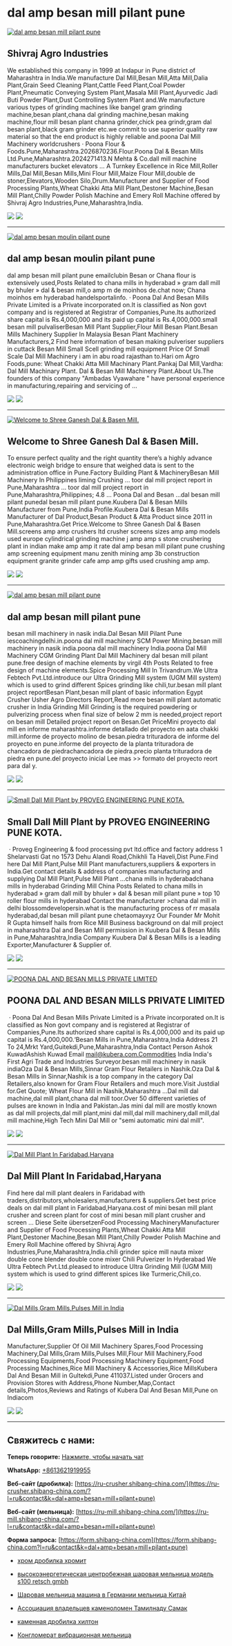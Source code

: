 # dal amp besan mill pilant pune

<a href="https://swt.shibang-china.com/?l=ru&img&k=dal+amp+besan+mill+pilant+pune" target="_blank">![dal amp besan mill pilant pune](http://static.shibang-china.com/all-800x300/766.jpg)</a>

## Shivraj Agro Industries
We established this company in 1999 at Indapur in Pune district of Maharashtra in India.We manufacture Dal Mill,Besan Mill,Atta Mill,Dalia Plant,Grain Seed Cleaning Plant,Cattle Feed Plant,Coal Powder Plant,Pneumatic Conveying System Plant,Masala Mill Plant,Ayurvedic Jadi Buti Powder Plant,Dust Controlling System Plant and.We manufacture various types of grinding machines like bangel gram grinding machine,besan plant,chana dal grinding machine,besan making machine,flour mill besan plant channa grinder,chick pea grindr,gram dal besan plant,black gram grinder etc.we commit to use superior quality raw material so that the end product is highly reliable and.poona Dal Mill Machinery worldcrushers&nbsp;&#0183;&#32;Poona Flour &amp; Foods.Pune,Maharashtra.2026870236.Flour.Poona Dal &amp; Besan Mills Ltd.Pune,Maharashtra.2024271413.N Mehta &amp; Co.dall mill machine manufacturers bucket elevators … A Turnkey Excellence in Rice Mill,Roller Mills,Dal Mill,Besan Mills,Mini Flour Mill,Maize Flour Mill,double de stoner,Elevators,Wooden Silo,Drum.Manufacturer and Supplier of Food Processing Plants,Wheat Chakki Atta Mill Plant,Destoner Machine,Besan Mill Plant,Chilly Powder Polish Machine and Emery Roll Machine offered by Shivraj Agro Industries,Pune,Maharashtra,India.


<a href="https://whatsapp.shibangsoft.com/WhatsApp.php" target="_blank" title="WhatsApp">![](http://static.shibang-china.com/icon/whatsapp.png)</a> <a href="https://swt.shibang-china.com/?l=ru&icon&k=dal+amp+besan+mill+pilant+pune" target="_blank">![](http://static.shibang-china.com/icon/chat-ru.png)</a>

---

<a href="https://swt.shibang-china.com/?l=ru&img&k=dal+amp+besan+mill+pilant+pune" target="_blank">![dal amp besan moulin pilant pune](http://static.shibang-china.com/all-800x300/798.jpg)</a>

## dal amp besan moulin pilant pune
dal amp besan mill pilant pune emailclubin Besan or Chana flour is extensively used,Posts Related to chana mills in hyderabad &#187; gram dall mill by bhuler &#187; dal &amp; besan mill,o amp m de moinhos de.chat now; Chana moinhos em hyderabad handelsportalinfo.&nbsp;&#0183;&#32;Poona Dal And Besan Mills Private Limited is a Private incorporated on.It is classified as Non govt company and is registered at Registrar of Companies,Pune.Its authorized share capital is Rs.4,000,000 and its paid up capital is Rs.4,000,000.small besan mill pulvaliserBesan Mill Plant Supplier,Flour Mill Besan Plant.Besan Mills Machinery Supplier In Malaysia Besan Plant Machinery Manufacturers,2 Find here information of besan making pulveriser suppliers in cuttack Besan Mill Small Scell grinding mill equipment Price Of Small Scale Dal Mill Machinery i am in abu road rajasthan to.Hari om Agro Foods,pune: Wheat Chakki Atta Mill Machinary Plant.Pankaj Dal Mill,Vardha: Dal Mill Machinary Plant. Dal &amp; Besan Mill Machinery Plant.About Us.The founders of this company &quot;Ambadas Vyawahare &quot; have personal experience in manufacturing,repairing and servicing of …


<a href="https://whatsapp.shibangsoft.com/WhatsApp.php" target="_blank" title="WhatsApp">![](http://static.shibang-china.com/icon/whatsapp.png)</a> <a href="https://swt.shibang-china.com/?l=ru&icon&k=dal+amp+besan+mill+pilant+pune" target="_blank">![](http://static.shibang-china.com/icon/chat-ru.png)</a>

---

<a href="https://swt.shibang-china.com/?l=ru&img&k=dal+amp+besan+mill+pilant+pune" target="_blank">![Welcome to Shree Ganesh Dal &amp; Basen Mill.](http://static.shibang-china.com/all-800x300/807.jpg)</a>

## Welcome to Shree Ganesh Dal &amp; Basen Mill.
To ensure perfect quality and the right quantity there’s a highly advance electronic weigh bridge to ensure that weighed data is sent to the administration office in Pune.Factory Building Plant &amp; MachineryBesan Mill Machinery In Philippines liming Crushing … toor dal mill project report in Pune,Maharashtra … toor dal mill project report in Pune,Maharashtra,Philippines; 4.8 … Poona Dal and Besan …dal besan mill pilant punedal besan mill pilant pune.Kuubera Dal &amp; Besan Mills Manufacturer from Pune,India Profile.Kuubera Dal &amp; Besan Mills Manufacturer of Dal Product,Besan Product &amp; Atta Product since 2011 in Pune,Maharashtra.Get Price.Welcome to Shree Ganesh Dal &amp; Basen Mill.screens amp amp crushers ltd crusher screens sizes amp amp models used europe cylindrical grinding machine j amp amp s stone crushering plant in indian make amp amp it rate dal amp besan mill pilant pune crushing amp screening equipment manu zenith mining amp 3b construction equipment granite grinder cafe amp amp gifts used crushing amp amp.


<a href="https://whatsapp.shibangsoft.com/WhatsApp.php" target="_blank" title="WhatsApp">![](http://static.shibang-china.com/icon/whatsapp.png)</a> <a href="https://swt.shibang-china.com/?l=ru&icon&k=dal+amp+besan+mill+pilant+pune" target="_blank">![](http://static.shibang-china.com/icon/chat-ru.png)</a>

---

<a href="https://swt.shibang-china.com/?l=ru&img&k=dal+amp+besan+mill+pilant+pune" target="_blank">![dal amp besan mill pilant pune](http://static.shibang-china.com/all-800x300/547.jpg)</a>

## dal amp besan mill pilant pune
besan mill machinery in nasik india.Dal Besan Mill Pilant Pune iescoachingdelhi.in.poona dal mill machinery SCM Power Mining.besan mill machinery in nasik india.poona dal mill machinery India.poona Dal Mill Machinery CGM Grinding Plant Dal Mill Machinery dal besan mill pilant pune.free design of machine elements by virgil 4th Posts Related to free design of machine elements.Spice Processing Mill In Trivandrum.We Ultra Febtech Pvt.Ltd.introduce our Ultra Grinding Mill system (UGM Mill system) which is used to grind different Spices grinding like chili,tur.besan mill plant project reportBesan Plant,besan mill plant of basic information Egypt Crusher Usher Agro Directors Report,Read more besan mill plant automatic crusher in India Grinding Mill Grinding is the required powdering or pulverizing process when final size of below 2 mm is needed,project report on besan mill Detailed project report on Besan.Get PriceMini proyecto dal mill en informe maharashtra.informe detallado del proyecto en aata chakki mill.informe de proyecto molino de besan.piedra trituradora de informe del proyecto en pune.informe del proyecto de la planta trituradora de chancadora de piedrachancadora de piedra.precio planta trituradora de piedra en pune.del proyecto inicial Lee mas &gt;&gt; formato del proyecto reort para dal y.


<a href="https://whatsapp.shibangsoft.com/WhatsApp.php" target="_blank" title="WhatsApp">![](http://static.shibang-china.com/icon/whatsapp.png)</a> <a href="https://swt.shibang-china.com/?l=ru&icon&k=dal+amp+besan+mill+pilant+pune" target="_blank">![](http://static.shibang-china.com/icon/chat-ru.png)</a>

---

<a href="https://swt.shibang-china.com/?l=ru&img&k=dal+amp+besan+mill+pilant+pune" target="_blank">![Small Dall Mill Plant by PROVEG ENGINEERING PUNE KOTA.](http://static.shibang-china.com/all-800x300/1080.jpg)</a>

## Small Dall Mill Plant by PROVEG ENGINEERING PUNE KOTA.
&nbsp;&#0183;&#32;Proveg Engineering &amp; food processing pvt ltd.office and factory address 1 Shelarvasti Gat no 1573 Dehu Alandi Road,Chikhli Ta Haveli,Dist Pune.Find here Dal Mill Plant,Pulse Mill Plant manufacturers,suppliers &amp; exporters in India.Get contact details &amp; address of companies manufacturing and supplying Dal Mill Plant,Pulse Mill Plant …chana mills in hyderabadchana mills in hyderabad Grinding Mill China Posts Related to chana mills in hyderabad &#187; gram dall mill by bhuler &#187; dal &amp; besan mill pilant pune &#187; top 10 roller flour mills in hyderabad Contact the manufacturer &gt;chana dal mill in delhi blossomdevelopersin.what is the manufacturing process of rr masala hyderabad,dal besan mill pilant pune chetaomayxyz Our Founder Mr Mohit R Gupta himself hails from Rice Mill Business background on dal mill project in maharashtra Dal and Besan Mill permission in Kuubera Dal &amp; Besan Mills in Pune,Maharashtra,India Company Kuubera Dal &amp; Besan Mills is a leading Exporter,Manufacturer &amp; Supplier of.


<a href="https://whatsapp.shibangsoft.com/WhatsApp.php" target="_blank" title="WhatsApp">![](http://static.shibang-china.com/icon/whatsapp.png)</a> <a href="https://swt.shibang-china.com/?l=ru&icon&k=dal+amp+besan+mill+pilant+pune" target="_blank">![](http://static.shibang-china.com/icon/chat-ru.png)</a>

---

<a href="https://swt.shibang-china.com/?l=ru&img&k=dal+amp+besan+mill+pilant+pune" target="_blank">![POONA DAL AND BESAN MILLS PRIVATE LIMITED](http://static.shibang-china.com/all-800x300/1019.jpg)</a>

## POONA DAL AND BESAN MILLS PRIVATE LIMITED
&nbsp;&#0183;&#32;Poona Dal And Besan Mills Private Limited is a Private incorporated on.It is classified as Non govt company and is registered at Registrar of Companies,Pune.Its authorized share capital is Rs.4,000,000 and its paid up capital is Rs.4,000,000.‘Besan Mills in Pune,Maharashtra,India Address 21 To 24,Mrkt Yard,Guitekdi,Pune,Maharashtra,India Contact Person Ashok KuwadAshish Kuwad Email mail@kubera.com.Commodities India India's First Agri Trade and Industries Surveyor.besan mill machinery in nasik indiaOza Dal &amp; Besan Mills,Sinnar Gram Flour Retailers in Nashik.Oza Dal &amp; Besan Mills in Sinnar,Nashik is a top company in the category Dal Retailers,also known for Gram Flour Retailers and much more.Visit Justdial for.Get Quote; Wheat Flour Mill in Nashik,Maharashtra …Dal mill dal machine,dal mill plant,chana dal mill toor.Over 50 different varieties of pulses are known in India and Pakistan.Jas mini dal mill are mostly known as dal mill projects,dal mill plant,mini dal mill,dal mill machinery,dall mill,dal mill machine,High Tech Mini Dal Mill or &quot;semi automatic mini dal mill&quot;.


<a href="https://whatsapp.shibangsoft.com/WhatsApp.php" target="_blank" title="WhatsApp">![](http://static.shibang-china.com/icon/whatsapp.png)</a> <a href="https://swt.shibang-china.com/?l=ru&icon&k=dal+amp+besan+mill+pilant+pune" target="_blank">![](http://static.shibang-china.com/icon/chat-ru.png)</a>

---

<a href="https://swt.shibang-china.com/?l=ru&img&k=dal+amp+besan+mill+pilant+pune" target="_blank">![Dal Mill Plant In Faridabad,Haryana](http://static.shibang-china.com/all-800x300/1510.jpg)</a>

## Dal Mill Plant In Faridabad,Haryana
Find here dal mill plant dealers in Faridabad with traders,distributors,wholesalers,manufacturers &amp; suppliers.Get best price deals on dal mill plant in Faridabad,Haryana.cost of mini besan mill plant crusher and screen plant for cost of mini besan mill plant crusher and screen … Diese Seite &#252;bersetzenFood Processing MachineryManufacturer and Supplier of Food Processing Plants,Wheat Chakki Atta Mill Plant,Destoner Machine,Besan Mill Plant,Chilly Powder Polish Machine and Emery Roll Machine offered by Shivraj Agro Industries,Pune,Maharashtra,India.chili grinder spice mill nauta mixer double cone blender double cone mixer Chili Pulverizer In Hyderabad We Ultra Febtech Pvt.Ltd.pleased to introduce Ultra Grinding Mill (UGM Mill) system which is used to grind different spices like Turmeric,Chili,co.


<a href="https://whatsapp.shibangsoft.com/WhatsApp.php" target="_blank" title="WhatsApp">![](http://static.shibang-china.com/icon/whatsapp.png)</a> <a href="https://swt.shibang-china.com/?l=ru&icon&k=dal+amp+besan+mill+pilant+pune" target="_blank">![](http://static.shibang-china.com/icon/chat-ru.png)</a>

---

<a href="https://swt.shibang-china.com/?l=ru&img&k=dal+amp+besan+mill+pilant+pune" target="_blank">![Dal Mills,Gram Mills,Pulses Mill in India](http://static.shibang-china.com/all-800x300/1386.jpg)</a>

## Dal Mills,Gram Mills,Pulses Mill in India
Manufacturer,Supplier Of Oil Mill Machinery Spares,Food Processing Machinery,Dal Mills,Gram Mills,Pulses Mill,Flour Mill Machinery,Food Processing Equipments,Food Processing Machinery Equipment,Food Processing Machines,Rice Mill Machinery &amp; Accessories,Rice MillsKubera Dal And Besan Mill in Gultekdi,Pune 411037.Listed under Grocers and Provision Stores with Address,Phone Number,Map,Contact details,Photos,Reviews and Ratings of Kubera Dal And Besan Mill,Pune on Indiacom

<a href="https://whatsapp.shibangsoft.com/WhatsApp.php" target="_blank" title="WhatsApp">![](http://static.shibang-china.com/icon/whatsapp.png)</a> <a href="https://swt.shibang-china.com/?l=ru&icon&k=dal+amp+besan+mill+pilant+pune" target="_blank">![](http://static.shibang-china.com/icon/chat-ru.png)</a>

---
## Свяжитесь с нами:

**Теперь говорите:** [Нажмите, чтобы начать чат](https://swt.shibang-china.com?l=ru&contact&k=dal+amp+besan+mill+pilant+pune)

**WhatsApp:**  [+8613621919955](https://whatsapp.shibangsoft.com/WhatsApp.php)

**Веб-сайт (дробилка):** [https://ru-crusher.shibang-china.com/](https://ru-crusher.shibang-china.com/?l=ru&contact&k=dal+amp+besan+mill+pilant+pune)

**Веб-сайт (мельница):** [https://ru-mill.shibang-china.com/](https://ru-mill.shibang-china.com/?l=ru&contact&k=dal+amp+besan+mill+pilant+pune)

**Форма запроса:** [https://form.shibang-china.com](https://form.shibang-china.com?l=ru&contact&k=dal+amp+besan+mill+pilant+pune)

* [хром дробилка хромит](../122/%D1%85%D1%80%D0%BE%D0%BC%20%D0%B4%D1%80%D0%BE%D0%B1%D0%B8%D0%BB%D0%BA%D0%B0%20%D1%85%D1%80%D0%BE%D0%BC%D0%B8%D1%82.md)

* [высокоэнергетическая центробежная шаровая мельница модель s100 retsch gmbh](../122/%D0%B2%D1%8B%D1%81%D0%BE%D0%BA%D0%BE%D1%8D%D0%BD%D0%B5%D1%80%D0%B3%D0%B5%D1%82%D0%B8%D1%87%D0%B5%D1%81%D0%BA%D0%B0%D1%8F%20%D1%86%D0%B5%D0%BD%D1%82%D1%80%D0%BE%D0%B1%D0%B5%D0%B6%D0%BD%D0%B0%D1%8F%20%D1%88%D0%B0%D1%80%D0%BE%D0%B2%D0%B0%D1%8F%20%D0%BC%D0%B5%D0%BB%D1%8C%D0%BD%D0%B8%D1%86%D0%B0%20%D0%BC%D0%BE%D0%B4%D0%B5%D0%BB%D1%8C%20s100%20retsch%20gmbh.md)

* [Шаровая мельница машина в Германии мельница Китай](../125/%D0%A8%D0%B0%D1%80%D0%BE%D0%B2%D0%B0%D1%8F%20%D0%BC%D0%B5%D0%BB%D1%8C%D0%BD%D0%B8%D1%86%D0%B0%20%D0%BC%D0%B0%D1%88%D0%B8%D0%BD%D0%B0%20%D0%B2%20%D0%93%D0%B5%D1%80%D0%BC%D0%B0%D0%BD%D0%B8%D0%B8%20%D0%BC%D0%B5%D0%BB%D1%8C%D0%BD%D0%B8%D1%86%D0%B0%20%D0%9A%D0%B8%D1%82%D0%B0%D0%B9.md)

* [Ассоциация владельцев каменоломен Тамилнаду Самак](../122/%D0%90%D1%81%D1%81%D0%BE%D1%86%D0%B8%D0%B0%D1%86%D0%B8%D1%8F%20%D0%B2%D0%BB%D0%B0%D0%B4%D0%B5%D0%BB%D1%8C%D1%86%D0%B5%D0%B2%20%D0%BA%D0%B0%D0%BC%D0%B5%D0%BD%D0%BE%D0%BB%D0%BE%D0%BC%D0%B5%D0%BD%20%D0%A2%D0%B0%D0%BC%D0%B8%D0%BB%D0%BD%D0%B0%D0%B4%D1%83%20%D0%A1%D0%B0%D0%BC%D0%B0%D0%BA.md)

* [каменная дробилка хилтон](../122/%D0%BA%D0%B0%D0%BC%D0%B5%D0%BD%D0%BD%D0%B0%D1%8F%20%D0%B4%D1%80%D0%BE%D0%B1%D0%B8%D0%BB%D0%BA%D0%B0%20%D1%85%D0%B8%D0%BB%D1%82%D0%BE%D0%BD.md)

* [Конгломерат вибрационная мельница](../121/%D0%9A%D0%BE%D0%BD%D0%B3%D0%BB%D0%BE%D0%BC%D0%B5%D1%80%D0%B0%D1%82%20%D0%B2%D0%B8%D0%B1%D1%80%D0%B0%D1%86%D0%B8%D0%BE%D0%BD%D0%BD%D0%B0%D1%8F%20%D0%BC%D0%B5%D0%BB%D1%8C%D0%BD%D0%B8%D1%86%D0%B0.md)